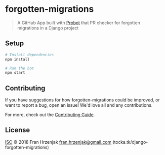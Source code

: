 # forgotten-migrations

> A GitHub App built with [Probot](https://probot.github.io) that PR checker for forgotten migrations in a Django project

## Setup

```sh
# Install dependencies
npm install

# Run the bot
npm start
```

## Contributing

If you have suggestions for how forgotten-migrations could be improved, or want to report a bug, open an issue! We'd love all and any contributions.

For more, check out the [Contributing Guide](CONTRIBUTING.md).

## License

[ISC](LICENSE) © 2018 Fran Hrzenjak <fran.hrzenjak@gmail.com> (tocka.tk/django-forgotten-migrations)
